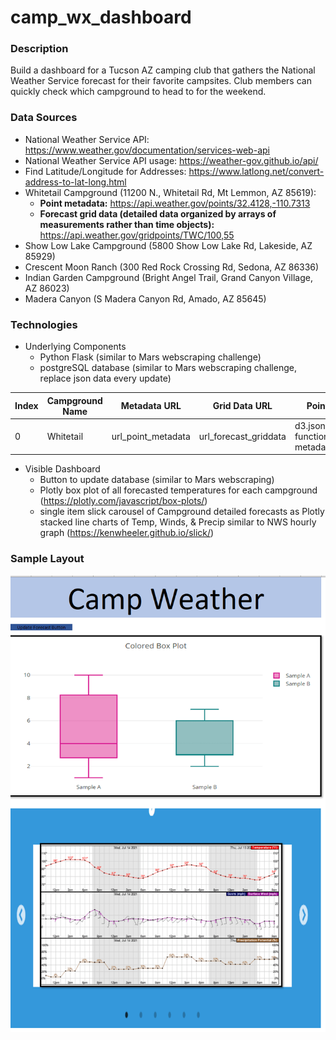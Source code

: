 # camp_wx_dashboard

### Description
Build a dashboard for a Tucson AZ camping club that gathers the National Weather Service forecast for their favorite campsites. Club members can quickly check which campground to head to for the weekend.

### Data Sources
* National Weather Service API: <a href="https://www.weather.gov/documentation/services-web-api" target="_blank">https://www.weather.gov/documentation/services-web-api</a>
* National Weather Service API usage: <a href="https://weather-gov.github.io/api/" target="_blank">https://weather-gov.github.io/api/</a>
* Find Latitude/Longitude for Addresses: <a href="https://www.latlong.net/convert-address-to-lat-long.html" target="_blank">https://www.latlong.net/convert-address-to-lat-long.html</a>
* Whitetail Campground (11200 N., Whitetail Rd, Mt Lemmon, AZ 85619): 
    * **Point metadata:** <a href="https://api.weather.gov/points/32.4128,-110.7313" target="_blank">https://api.weather.gov/points/32.4128,-110.7313</a>
    * **Forecast grid data (detailed data organized by arrays of measurements rather than time objects):** <a href="https://api.weather.gov/gridpoints/TWC/100,55" target="_blank">https://api.weather.gov/gridpoints/TWC/100,55</a>
* Show Low Lake Campground (5800 Show Low Lake Rd, Lakeside, AZ 85929)
* Crescent Moon Ranch (300 Red Rock Crossing Rd, Sedona, AZ 86336)
* Indian Garden Campground (Bright Angel Trail, Grand Canyon Village, AZ 86023)
* Madera Canyon (S Madera Canyon Rd, Amado, AZ 85645)

### Technologies
* Underlying Components
    * Python Flask (similar to Mars webscraping challenge)
    * postgreSQL database (similar to Mars webscraping challenge, replace json data every update)
    
| Index | Campground Name | Metadata URL | Grid Data URL | Point Metadata JSON | Forecast Grid Data JSON |
|----------------|---------------|----------------|---------------|----------------|---------------|
| 0 | Whitetail | url_point_metadata | url_forecast_griddata | d3.json(url_point_metadata, function(data) {return metadata}); | d3.json(url_forecast_griddata, function(data) {return griddata}); |

* Visible Dashboard
    * Button to update database (similar to Mars webscraping)
    * Plotly box plot of all forecasted temperatures for each campground (<a href="https://plotly.com/javascript/box-plots/" target="_blank">https://plotly.com/javascript/box-plots/</a>)
    * single item slick carousel of Campground detailed forecasts as Plotly stacked line charts of Temp, Winds, & Precip similar to NWS hourly graph (<a href="https://kenwheeler.github.io/slick/" target="_blank">https://kenwheeler.github.io/slick/</a>)
    
### Sample Layout
![sample](sample_layout.png)
